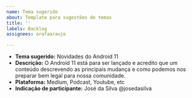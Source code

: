 ```yaml
---
name: Tema sugerido
about: Template para sugestões de temas
title: ''
labels: Backlog
assignees: orafaaraujo

---
```


* **Tema sugerido:** Novidades do Android 11
* **Descrição:** O Android 11 está para ser lançado e acredito que um conteúdo descrevendo as principais mudança e como podemos nos preparar bem legal para nossa comunidade.
* **Plataforma:** Medium, Podcast, Youtube, etc
* **Indicação de participante:** José da Silva @josedasilva
